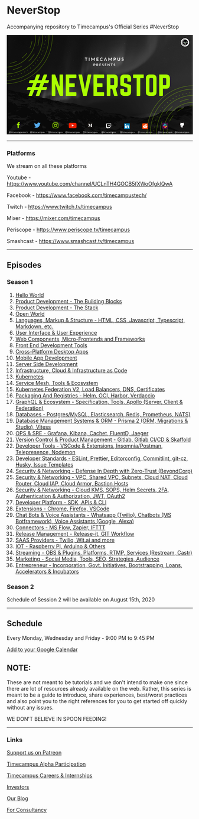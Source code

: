 # NeverStop

Accompanying repository to Timecampus's Official Series #NeverStop

![](assets/neverstop-1.png)

---

### Platforms

We stream on all these platforms

Youtube - https://www.youtube.com/channel/UCLnTH4GOCB5fXWoOfgklQwA

Facebook - https://www.facebook.com/timecampustech/

Twitch - https://www.twitch.tv/timecampus

Mixer - https://mixer.com/timecampus

Periscope - https://www.periscope.tv/timecampus

Smashcast - https://www.smashcast.tv/timecampus

---

## Episodes

### Season 1

1. [Hello World](Season-1/1-HelloWorld)
2. [Product Development - The Building Blocks](Season-1/2-ProductDevelopmentBlocks/README.md)
3. [Product Development - The Stack](Season-1/3-ProductDevelopmentStack)
4. [Open World](Season-1/4-OpenWorld)
5. [Languages, Markup & Structure - HTML, CSS, Javascript, Typescript, Markdown, etc.](Season-1/5-LanguagesMarkupStructure)
6. [User Interface & User Experience](Season-1/6-UIUX)
7. [Web Components, Micro-Frontends and Frameworks](Season-1/7-Webcomponents)
8. [Front End Development Tools](Season-1/8-FrontEndTools)
9. [Cross-Platform Desktop Apps](Season-1/9-DesktopApps)
10. [Mobile App Development](Season-1/10-MobileApps)
11. [Server Side Development](Season-1/11-Server)
12. [Infrastructure, Cloud & Infrastructure as Code](Season-1/12-InfrastructureAndCloud)
13. [Kubernetes](Season-1/13-Kubernetes)
14. [Service Mesh, Tools & Ecosystem](Season-1/14-ServiceMesh)
15. [Kubernetes Federation V2, Load Balancers, DNS, Certificates](Season-1/15-Federation)
16. [Packaging And Registries - Helm, OCI, Harbor, Verdaccio](Season-1/16-PackagingAndRegistries)
17. [GraphQL & Ecosystem - Specification, Tools, Apollo (Server, Client & Federation)](Season-1/17-GraphQL)
18. [Databases - Postgres/MySQL, Elasticsearch, Redis, Prometheus, NATS)](Season-1/18-Databases)
19. [Database Management Systems & ORM - Prisma 2 (ORM, Migrations & Studio), Vitess](Season-1/19-DBMS)
20. [OPS & SRE - Grafana, Kibana, Cachet, FluentD, Jaeger](Season-1/20-OPSSRE)
21. [Version Control & Product Management - Gitlab, Gitlab CI/CD & Skaffold](Season-1/21-VersionControl)
22. [Developer Tools - VSCode & Extensions, Insomnia/Postman, Telepresence, Nodemon](Season-1/22-DevTools)
23. [Developer Standards - ESLint, Prettier, Editorconfig, Commitlint, git-cz, Husky, Issue Templates](Season-1/23-DevStandards)
24. [Security & Networking - Defense In Depth with Zero-Trust (BeyondCorp)](Season-1/24-SecurityDefenseInDepth)
25. [Security & Networking - VPC, Shared VPC, Subnets, Cloud NAT, Cloud Router, Cloud IAP, Cloud Armor, Bastion Hosts](Season-1/25-Networking)
26. [Security & Networking - Cloud KMS, SOPS, Helm Secrets, 2FA, Authentication & Authorization, JWT, OAuth2](Season-1/26-AuthKey)
27. [Developer Platform - SDK, APIs & CLI](Season-1/27-DevPlatformCLI)
28. [Extensions - Chrome, Firefox, VSCode](Season-1/28-Extensions)
29. [Chat Bots & Voice Assistants - Whatsapp (Twilio), Chatbots (MS Botframework), Voice Assistants (Google, Alexa)](Season-1/29-BotsVoice)
30. [Connectors - MS Flow, Zapier, IFTTT](Season-1/30-Connectors)
31. [Release Management - Release-it, GIT Workflow](Season-1/31-ReleaseManagement)
32. [SAAS Providers - Twilio, Wit.ai and more](Season-1/32-SAASProviders)
33. [IOT - Raspberry PI, Arduino & Others](Season-1/33-IOT)
34. [Streaming - OBS & Plugins, Platforms, RTMP, Services (Restream, Castr)](Season-1/34-Streaming)
35. [Marketing - Social Media, Tools, SEO, Strategies, Audience](Season-1/35-Marketing)
36. [Entrepreneur - Incorporation, Govt. Initiatives, Bootstrapping, Loans, Accelerators & Incubators](Season-1/36-Entrepreneur)

### Season 2

Schedule of Session 2 will be available on August 15th, 2020

---

## Schedule

Every Monday, Wednesday and Friday - 9:00 PM to 9:45 PM

[Add to your Google Calendar](https://calendar.google.com/calendar/embed?src=timecampus.com_3hq4ptks0le2rnd0j01o6014ag%40group.calendar.google.com&ctz=Asia%2FKolkata)

## NOTE:

These are not meant to be tutorials and we don't intend to make one since there are lot of resources already available on the web. Rather, this series is meant to be a guide to introduce, share experiences, best/worst practices and also point you to the right references for you to get started off quickly without any issues.

WE DON'T BELIEVE IN SPOON FEEDING!

---

### Links

[Support us on Patreon](https://www.patreon.com/timecampus)

[Timecampus Alpha Participation](https://docs.google.com/forms/d/1-fHizPhuXqDKqFZ2ns7Ttl00mT13DtjsRbHE5KtpxXs/viewform)

[Timecampus Careers & Internships](https://docs.google.com/forms/d/1jHW-I5yjHl49itwoyM5xxYUao0X1fbnnoxJd78fS5u8/viewform)

[Investors](https://docs.google.com/forms/d/13jkHPdvqoMDNsyzpC8-Dbv0lai8bXOvOLIovey7hfUM/viewform)

[Our Blog](https://medium.com/timecampus)

[For Consultancy](https://docs.google.com/forms/d/e/1FAIpQLSeCb-Pu7Hcnh7oRvleRka2VW8EVZ6d8cNEccV7jKVmzhE6ilg/viewform)
